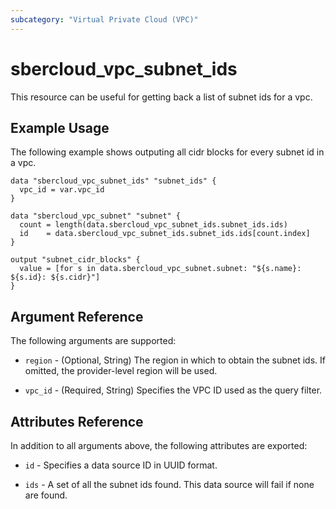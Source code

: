 ```yaml
---
subcategory: "Virtual Private Cloud (VPC)"
---
```


# sbercloud_vpc_subnet_ids

This resource can be useful for getting back a list of subnet ids for a vpc.

## Example Usage

The following example shows outputing all cidr blocks for every subnet id in a vpc.

```hcl
data "sbercloud_vpc_subnet_ids" "subnet_ids" {
  vpc_id = var.vpc_id
}

data "sbercloud_vpc_subnet" "subnet" {
  count = length(data.sbercloud_vpc_subnet_ids.subnet_ids.ids)
  id    = data.sbercloud_vpc_subnet_ids.subnet_ids.ids[count.index]
}

output "subnet_cidr_blocks" {
  value = [for s in data.sbercloud_vpc_subnet.subnet: "${s.name}: ${s.id}: ${s.cidr}"]
}
```

## Argument Reference

The following arguments are supported:

* `region` - (Optional, String) The region in which to obtain the subnet ids. If omitted, the provider-level region will
  be used.

* `vpc_id` - (Required, String) Specifies the VPC ID used as the query filter.

## Attributes Reference

In addition to all arguments above, the following attributes are exported:

* `id` - Specifies a data source ID in UUID format.

* `ids` - A set of all the subnet ids found. This data source will fail if none are found.

